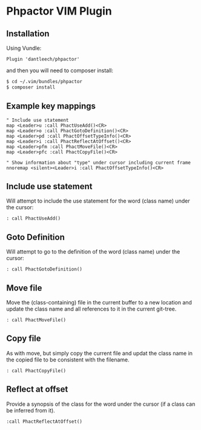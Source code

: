 Phpactor VIM Plugin
===================

Installation
------------

Using Vundle:

```
Plugin 'dantleech/phpactor'
```

and then you will need to composer install:

```bash
$ cd ~/.vim/bundles/phpactor
$ composer install
```

Example key mappings
--------------------

```
" Include use statement
map <Leader>u :call PhactUseAdd()<CR>
map <Leader>o :call PhactGotoDefinition()<CR>
map <Leader>pd :call PhactOffsetTypeInfo()<CR>
map <Leader>i :call PhactReflectAtOffset()<CR>
map <Leader>pfm :call PhactMoveFile()<CR>
map <Leader>pfc :call PhactCopyFile()<CR>

" Show information about "type" under cursor including current frame
nnoremap <silent><Leader>i :call PhactOffsetTypeInfo()<CR>
```

Include use statement
---------------------

Will attempt to include the use statement for the word (class name) under the
cursor:

```
: call PhactUseAdd()
```

Goto Definition
---------------

Will attempt to go to the definition of the word (class name) under the
cursor:

```
: call PhactGotoDefinition()
```

Move file
---------

Move the (class-containing) file in the current buffer to a new location and
update the class name and all references to it in the current git-tree.

```
: call PhactMoveFile()
```

Copy file
---------

As with move, but simply copy the current file and updat the class name in the
copied file to be consistent with the filename.

```
: call PhactCopyFile()
```

Reflect at offset
-----------------

Provide a synopsis of the class for the word under the cursor (if a class can
be inferred from it).

```
:call PhactReflectAtOffset()
```
